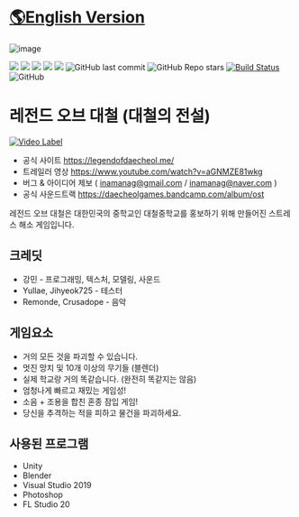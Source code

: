 # [🌎English Version](https://github.com/kangmin1972/Legend-of-Daecheol/blob/main/README-EN.md)
![image](https://user-images.githubusercontent.com/81474787/181029202-9c0d0d90-7f35-47d0-bcf8-db89ca6e0828.png)

[![](https://img.shields.io/badge/youtube-대철게임즈-red.svg?logo=youtube)](https://www.youtube.com/channel/UCWrFvj14UJrPApqDN00-PGA)
[![](https://img.shields.io/badge/youtube-2020_대철중학교_홍보영상-red.svg?logo=youtube)](https://www.youtube.com/watch?v=fJfXoC-QEIM)
[![](https://img.shields.io/badge/Unity-2019.4.4f1-FFFFFF.svg?logo=unity)](https://unity.com/)
[![](https://img.shields.io/badge/Visual_Studio-2019-B266FF.svg?logo=visualstudio)](https://visualstudio.microsoft.com/)
![](https://img.shields.io/github/downloads/kangmin1972/Legend-of-Daecheol/total?color=blue&label=%EB%8B%A4%EC%9A%B4%EB%A1%9C%EB%93%9C%20%EC%88%98)
![GitHub last commit](https://img.shields.io/github/last-commit/kangmin1972/Legend-of-Daecheol)
![GitHub Repo stars](https://img.shields.io/github/stars/kangmin1972/Legend-of-Daecheol?style=social)
[![Build Status](https://app.travis-ci.com/kangmin1972/Legend-of-Daecheol.svg?branch=main)](https://app.travis-ci.com/kangmin1972/Legend-of-Daecheol)
![GitHub](https://img.shields.io/github/license/kangmin1972/Legend-of-Daecheol)

# 레전드 오브 대철 (대철의 전설)
[![Video Label](https://user-images.githubusercontent.com/81474787/181028760-372cecd6-8e53-457a-81ba-c66deae4a462.png)](https://www.youtube.com/watch?v=aGNMZE81wkg)

* 공식 사이트 https://legendofdaecheol.me/
* 트레일러 영상 https://www.youtube.com/watch?v=aGNMZE81wkg
* 버그 & 아이디어 제보 ( inamanag@gmail.com / inamanag@naver.com )
* 공식 사운드트랙 https://daecheolgames.bandcamp.com/album/ost

레전드 오브 대철은 대한민국의 중학교인 대철중학교를 홍보하기 위해 만들어진 스트레스 해소 게임입니다.

## 크레딧

* 강민 - 프로그래밍, 텍스처, 모델링, 사운드
* Yullae, Jihyeok725 - 테스터
* Remonde, Crusadope - 음악

## 게임요소

* 거의 모든 것을 파괴할 수 있습니다.
* 멋진 망치 및 10개 이상의 무기들 (블렌더)
* 실제 학교랑 거의 똑같습니다. (완전히 똑같지는 않음)
* 엄청나게 빠르고 재밌는 게임성!
* 소음 + 조용을 합친 혼종 잠입 게임!
* 당신을 추격하는 적을 피하고 물건을 파괴하세요.

## 사용된 프로그램

* Unity
* Blender
* Visual Studio 2019
* Photoshop
* FL Studio 20
